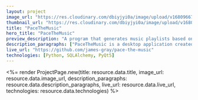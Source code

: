 ```yaml
---
layout: project
image_url: "https://res.cloudinary.com/dbiyjyi0a/image/upload/v1680966771/portfolio/pace-the-music.webp"
thumbnail_url: "https://res.cloudinary.com/dbiyjyi0a/image/upload/v1680966771/portfolio/pace-the-music-thumbnail.webp"
title: "PaceTheMusic"
hero_title: "PaceTheMusic"
preview_description: "A program that generates music playlists based on user specified tempos."
description_paragraphs: ["PaceTheMusic is a desktop application created by Kaileen McCulloch, James Gray, and myself. It allows users to create playlists based on tempos. If you want your playlist to start off with slower music then ramp up to fast music, simply specify your tempos and the application will do the rest! I worked on the front end of the application and tied it together with the backend."]
live_url: "https://github.com/james-gray/pace-the-music"
technologies: [Python, SQLAlchemy, PyQt5]
---
```


<%= render ProjectPage.new(title: resource.data.title, image_url: resource.data.image_url, description_paragraphs: resource.data.description_paragraphs, live_url: resource.data.live_url, technologies: resource.data.technologies) %>
